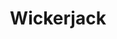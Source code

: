 ---
title: Wickerjack
subtitle: 
image: my_wickerjack_cover_dtrpg.jpg
alt_image: 
alt: Hidden 
product_link: https://www.drivethrurpg.com/product/334296/Wickerjack-Harvest-Extravaganza?affiliate_id=1739130
selling_site: DriveThruRPG
---
